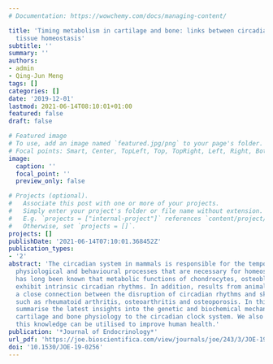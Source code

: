 ```yaml
---
# Documentation: https://wowchemy.com/docs/managing-content/

title: 'Timing metabolism in cartilage and bone: links between circadian clocks and
  tissue homeostasis'
subtitle: ''
summary: ''
authors:
- admin
- Qing-Jun Meng
tags: []
categories: []
date: '2019-12-01'
lastmod: 2021-06-14T08:10:01+01:00
featured: false
draft: false

# Featured image
# To use, add an image named `featured.jpg/png` to your page's folder.
# Focal points: Smart, Center, TopLeft, Top, TopRight, Left, Right, BottomLeft, Bottom, BottomRight.
image:
  caption: ''
  focal_point: ''
  preview_only: false

# Projects (optional).
#   Associate this post with one or more of your projects.
#   Simply enter your project's folder or file name without extension.
#   E.g. `projects = ["internal-project"]` references `content/project/deep-learning/index.md`.
#   Otherwise, set `projects = []`.
projects: []
publishDate: '2021-06-14T07:10:01.368452Z'
publication_types:
- '2'
abstract: 'The circadian system in mammals is responsible for the temporal coordination of multiple
  physiological and behavioural processes that are necessary for homeostasis. In the skeleton, it
  has long been known that metabolic functions of chondrocytes, osteoblasts and osteoclasts
  exhibit intrinsic circadian rhythms. In addition, results from animal models reveal
  a close connection between the disruption of circadian rhythms and skeletal disorders
  such as rheumatoid arthritis, osteoarthritis and osteoporosis. In this review, we
  summarise the latest insights into the genetic and biochemical mechanisms linking
  cartilage and bone physiology to the circadian clock system. We also discuss how
  this knowledge can be utilised to improve human health.'
publication: '*Journal of Endocrinology*'
url_pdf: 'https://joe.bioscientifica.com/view/journals/joe/243/3/JOE-19-0256.xml'
doi: '10.1530/JOE-19-0256'
---
```

